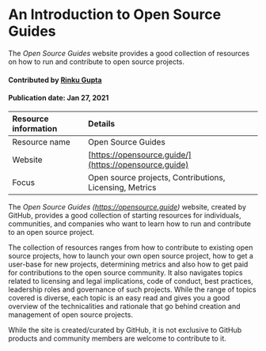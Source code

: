 # An Introduction to Open Source Guides
<!--deck text start-->
The *Open Source Guides* website provides a good collection of resources on how to run and contribute to open source projects.
<!--deck text end-->

#### Contributed by [Rinku Gupta](http://github.com/rinkug "Rinku Gupta")
#### Publication date: Jan 27, 2021 

Resource information | Details 
:--- | :--- 
Resource name | Open Source Guides
Website | [https://opensource.guide/](https://opensource.guide)
Focus | Open source projects, Contributions, Licensing, Metrics

The *Open Source Guides (https://opensource.guide)* website, created by GitHub, provides a good collection of starting resources for individuals, communities, and companies who want to learn how to run and contribute to an open source project.

The collection of resources ranges from how to contribute to existing open source projects, how to launch your own open source project, how to get a user-base for new projects, determining metrics and also how to get paid for contributions to the open source community. It also navigates topics related to licensing and legal implications, code of conduct, best practices, leadership roles and governance of such projects. While the range of topics covered is diverse, each topic is an easy read and gives you a good overview of the technicalities and rationale that go behind creation and management of open source projects.

While the site is created/curated by GitHub, it is not exclusive to GitHub products and community members are welcome to contribute to it.
<!---
Publish: preview
Categories: collaboration, planning, development
Topics: Projects and organizations, Personal productivity and sustainability, Online learning
RSS update: 2021-01-27
--->
